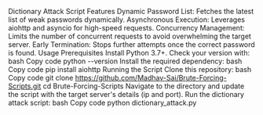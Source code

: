Dictionary Attack Script
Features
Dynamic Password List: Fetches the latest list of weak passwords dynamically.
Asynchronous Execution: Leverages aiohttp and asyncio for high-speed requests.
Concurrency Management: Limits the number of concurrent requests to avoid overwhelming the target server.
Early Termination: Stops further attempts once the correct password is found.
Usage
Prerequisites
Install Python 3.7+. Check your version with:
bash
Copy code
python --version
Install the required dependency:
bash
Copy code
pip install aiohttp
Running the Script
Clone this repository:
bash
Copy code
git clone https://github.com/Madhav-Sai/Brute-Forcing-Scripts.git
cd Brute-Forcing-Scripts
Navigate to the directory and update the script with the target server's details (ip and port).
Run the dictionary attack script:
bash
Copy code
python dictionary_attack.py
